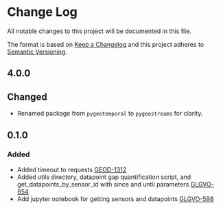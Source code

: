 # Change Log

All notable changes to this project will be documented in this file.

The format is based on [Keep a Changelog](http://keepachangelog.com/)
and this project adheres to [Semantic Versioning](http://semver.org/).

## 4.0.0

## Changed
- Renamed package from `pygeotemporal` to `pygeostreams` for clarity.
## 0.1.0

### Added 
- Added timeout to requests
  [GEOD-1312](https://opensource.ncsa.illinois.edu/jira/browse/GEOD-1312)
- Added utils directory, datapoint gap quantification script, and get_datapoints_by_sensor_id with since and until parameters
  [GLGVO-654](https://opensource.ncsa.illinois.edu/jira/browse/GLGVO-654)
- Add jupyter notebook for getting sensors and datapoints
  [GLGVO-598](https://opensource.ncsa.illinois.edu/jira/browse/GLGVO-598)

